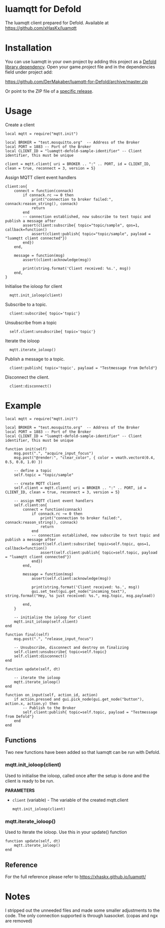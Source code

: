 # luamqtt for Defold

The luamqtt client prepared for Defold.
Available at https://github.com/xHasKx/luamqtt

# Installation
You can use luamqtt in your own project by adding this project as a [Defold library dependency](http://www.defold.com/manuals/libraries/).
Open your game.project file and in the dependencies field under project add:

https://github.com/DerMakaber/luamqtt-for-Defold/archive/master.zip

Or point to the ZIP file of a [specific release](https://github.com/DerMakaber/luamqtt-for-Defold/releases).

# Usage

Create a client

    local mqtt = require("mqtt.init")

    local BROKER = "test.mosquitto.org"  -- Address of the Broker
    local PORT = 1883 -- Port of the Broker
    local CLIENT_ID = "luamqtt-defold-sample-identifier" -- Client identifier, this must be unique

    client = mqtt.client{ uri = BROKER .. ":" .. PORT, id = CLIENT_ID, clean = true, reconnect = 3, version = 5}

Assign MQTT client event handlers

	client:on{
		connect = function(connack)
			if connack.rc ~= 0 then
				print("connection to broker failed:", connack:reason_string(), connack)
				return
			end
			-- connection established, now subscribe to test topic and publish a message after
			assert(client:subscribe{ topic="topic/sample", qos=1, callback=function()
				assert(client:publish{ topic="topic/sample", payload = "luamqtt client connected"})
			end})
		end,

		message = function(msg)
			assert(client:acknowledge(msg))

			print(string.format('Client received: %s.', msg))
		end,
	}

Initialise the ioloop for client

	  mqtt.init_ioloop(client)

Subscribe to a topic.

      client:subscribe{ topic='topic'}

Unsubscribe from a topic

      self.client:unsubscribe{ topic='topic'}

Iterate the ioloop

      mqtt.iterate_ioloop()

Publish a message to a topic.

      client:publish{ topic='topic', payload = "Testmessage from Defold"}

Disconnect the client.

      client:disconnect()

# Example

    local mqtt = require("mqtt.init")

    local BROKER = "test.mosquitto.org"  -- Address of the Broker
    local PORT = 1883 -- Port of the Broker
    local CLIENT_ID = "luamqtt-defold-sample-identifier" -- Client identifier, this must be unique

    function init(self)
        msg.post(".", "acquire_input_focus")
        msg.post("@render:", "clear_color", { color = vmath.vector4(0.4, 0.5, 0.8, 1.0) })

        -- define a topic
        self.topic = "topic/sample"
        
        -- create MQTT client
        self.client = mqtt.client{ uri = BROKER .. ":" .. PORT, id = CLIENT_ID, clean = true, reconnect = 3, version = 5}
        
        -- assign MQTT client event handlers
        self.client:on{
            connect = function(connack)
                if connack.rc ~= 0 then
                    print("connection to broker failed:", connack:reason_string(), connack)
                    return
                end
                -- connection established, now subscribe to test topic and publish a message after
                assert(self.client:subscribe{ topic=self.topic, qos=1, callback=function()
                    assert(self.client:publish{ topic=self.topic, payload = "luamqtt client connected"})
                end})
            end,

            message = function(msg)
                assert(self.client:acknowledge(msg))

                print(string.format('Client received: %s.', msg))
                gui.set_text(gui.get_node("incoming_text"), string.format("Hey, %s just received: %s.", msg.topic, msg.payload))

            end,
        }
        
        -- initialise the ioloop for client
        mqtt.init_ioloop(self.client)
    end

    function final(self)
        msg.post(".", "release_input_focus")

        -- Unsubscribe, disconnect and destroy on finalizing
        self.client:unsubscribe{ topic=self.topic}
        self.client:disconnect()
    end

    function update(self, dt)
        
        -- iterate the ioloop
        mqtt.iterate_ioloop()
    end

    function on_input(self, action_id, action)
        if action.pressed and gui.pick_node(gui.get_node("button"), action.x, action.y) then
            -- Publish to the Broker
            self.client:publish{ topic=self.topic, payload = "Testmessage from Defold"}
        end
    end

## Functions

Two new functions have been added so that luamqtt can be run with Defold. 

### mqtt.init_ioloop(client)
Used to initialise the ioloop, called once after the setup is done and the client is ready to be run.

**PARAMETERS**
* `client` (variable) - The variable of the created mqtt.client

      mqtt.init_ioloop(client)

### mqtt.iterate_ioloop()
Used to iterate the ioloop. Use this in your update() function

    function update(self, dt)
        mqtt.iterate_ioloop()
    end

## Reference

For the full reference please refer to https://xhaskx.github.io/luamqtt/

# Notes

I stripped out the unneeded files and made some smaller adjustments to the code. The only connection supported is through luasocket. (copas and ngx are removed)